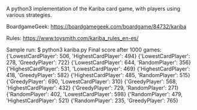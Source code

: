 A python3 implementation of the Kariba card game, with players using various strategies.

BoardgameGeek:
https://boardgamegeek.com/boardgame/84732/kariba

Rules:
https://www.toysmith.com/kariba_rules_en-es/

Sample run:
$ python3 kariba.py
Final score after 1000 games:
{'LowestCardPlayer': 506, 'HighestCardPlayer': 494}
{'LowestCardPlayer': 278, 'GreedyPlayer': 722}
{'LowestCardPlayer': 644, 'RandomPlayer': 356}
{'HighestCardPlayer': 531, 'LowestCardPlayer': 469}
{'HighestCardPlayer': 418, 'GreedyPlayer': 582}
{'HighestCardPlayer': 485, 'RandomPlayer': 515}
{'GreedyPlayer': 690, 'LowestCardPlayer': 310}
{'GreedyPlayer': 568, 'HighestCardPlayer': 432}
{'GreedyPlayer': 729, 'RandomPlayer': 271}
{'RandomPlayer': 402, 'LowestCardPlayer': 598}
{'RandomPlayer': 479, 'HighestCardPlayer': 521}
{'RandomPlayer': 235, 'GreedyPlayer': 765}


